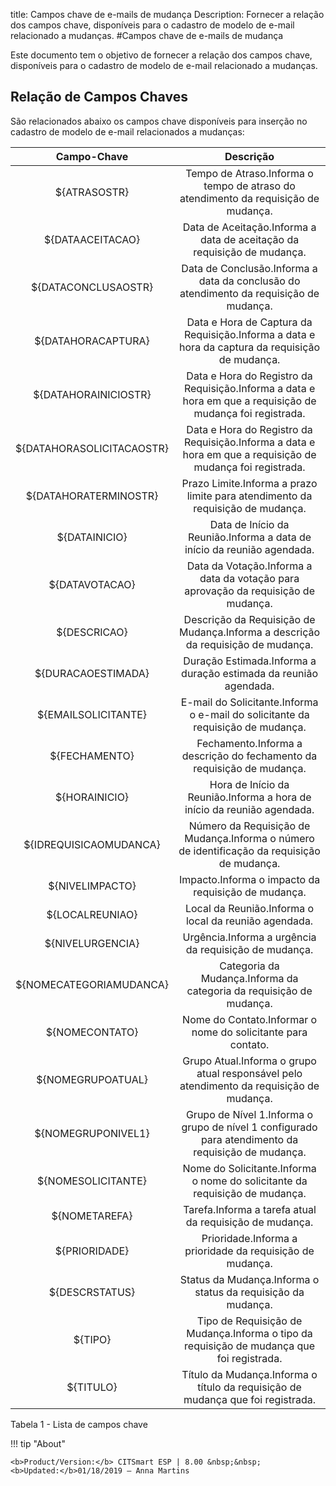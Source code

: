 title: Campos chave de e-mails de mudança
Description: Fornecer a relação dos campos chave, disponíveis para o cadastro de modelo de e-mail relacionado a mudanças.
#Campos chave de e-mails de mudança

Este documento tem o objetivo de fornecer a relação dos campos chave,
disponíveis para o cadastro de modelo de e-mail relacionado a mudanças.

Relação de Campos Chaves
----------------------------

São relacionados abaixo os campos chave disponíveis para inserção no cadastro de
modelo de e-mail relacionados a mudanças:

|        Campo-Chave        |                                                  Descrição                                                 |
|:-------------------------:|:----------------------------------------------------------------------------------------------------------:|
|        ${ATRASOSTR}       |             Tempo de Atraso.Informa o tempo de atraso do atendimento da requisição de mudança.             |
|      ${DATAACEITACAO}     |                   Data de Aceitação.Informa a data de aceitação da requisição de mudança.                  |
|    ${DATACONCLUSAOSTR}    |           Data de Conclusão.Informa a data da conclusão do atendimento da requisição de mudança.           |
|     ${DATAHORACAPTURA}    |       Data e Hora de Captura da Requisição.Informa a data e hora da captura da requisição de mudança.      |
|    ${DATAHORAINICIOSTR}   | Data e Hora do Registro da Requisição.Informa a data e hora em que a requisição de mudança foi registrada. |
| ${DATAHORASOLICITACAOSTR} | Data e Hora do Registro da Requisição.Informa a data e hora em que a requisição de mudança foi registrada. |
|   ${DATAHORATERMINOSTR}   |               Prazo Limite.Informa a prazo limite para atendimento da requisição de mudança.               |
|       ${DATAINICIO}       |                   Data de Início da Reunião.Informa a data de início da reunião agendada.                  |
|       ${DATAVOTACAO}      |             Data da Votação.Informa a data da votação para aprovação da requisição de mudança.             |
|        ${DESCRICAO}       |              Descrição da Requisição de Mudança.Informa a descrição da requisição de mudança.              |
|     ${DURACAOESTIMADA}    |                      Duração Estimada.Informa a duração estimada da reunião agendada.                      |
|    ${EMAILSOLICITANTE}    |               E-mail do Solicitante.Informa o e-mail do solicitante da requisição de mudança.              |
|       ${FECHAMENTO}       |                   Fechamento.Informa a descrição do fechamento da requisição de mudança.                   |
|       ${HORAINICIO}       |                   Hora de Início da Reunião.Informa a hora de início da reunião agendada.                  |
|   ${IDREQUISICAOMUDANCA}  |         Número da Requisição de Mudança.Informa o número de identificação da requisição de mudança.        |
|      ${NIVELIMPACTO}      |                             Impacto.Informa o impacto da requisição de mudança.                            |
|      ${LOCALREUNIAO}      |                            Local da Reunião.Informa o local da reunião agendada.                           |
|      ${NIVELURGENCIA}     |                            Urgência.Informa a urgência da requisição de mudança.                           |
|  ${NOMECATEGORIAMUDANCA}  |                     Categoria da Mudança.Informa da categoria da requisição de mudança.                    |
|       ${NOMECONTATO}      |                        Nome do Contato.Informar o nome do solicitante para contato.                        |
|     ${NOMEGRUPOATUAL}     |          Grupo Atual.Informa o grupo atual responsável pelo atendimento da requisição de mudança.          |
|     ${NOMEGRUPONIVEL1}    |     Grupo de Nível 1.Informa o grupo de nível 1 configurado para atendimento da requisição de mudança.     |
|     ${NOMESOLICITANTE}    |                 Nome do Solicitante.Informa o nome do solicitante da requisição de mudança.                |
|       ${NOMETAREFA}       |                           Tarefa.Informa a tarefa atual da requisição de mudança.                          |
|       ${PRIORIDADE}       |                          Prioridade.Informa a prioridade da requisição de mudança.                         |
|       ${DESCRSTATUS}      |                        Status da Mudança.Informa o status da requisição da mudança.                        |
|          ${TIPO}          |          Tipo de Requisição de Mudança.Informa o tipo da requisição de mudança que foi registrada.         |
|         ${TITULO}         |               Título da Mudança.Informa o título da requisição de mudança que foi registrada.              |


Tabela 1 - Lista de campos chave


!!! tip "About"

    <b>Product/Version:</b> CITSmart ESP | 8.00 &nbsp;&nbsp;
    <b>Updated:</b>01/18/2019 – Anna Martins
